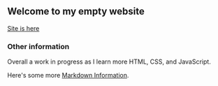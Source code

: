 ## Welcome to my empty website
[Site is here](https://VinceBec.github.io)

### Other information

Overall a work in progress as I learn more HTML, CSS, and JavaScript.

Here's some more [Markdown Information](https://guides.github.com/features/mastering-markdown/).
